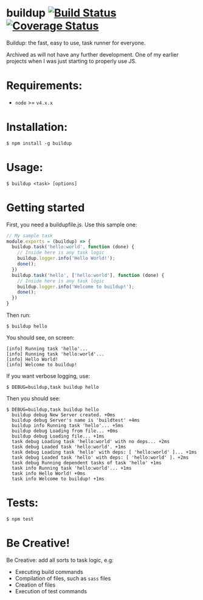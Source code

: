 # buildup [![Build Status](https://travis-ci.org/Gum-Joe/buildup.svg?branch=master)](https://travis-ci.org/Gum-Joe/buildup) [![Coverage Status](https://coveralls.io/repos/github/Gum-Joe/buildup/badge.svg?branch=master)](https://coveralls.io/github/Gum-Joe/buildup?branch=master)
Buildup: the fast, easy to use, task runner for everyone.

Archived as will not have any further development. One of my earlier projects when I was just starting to properly use JS.

# Requirements:

 - `node` >= `v4.x.x`

# Installation:
```
$ npm install -g buildup
```
# Usage:
```
$ buildup <task> [options]
```
# Getting started
First, you need a buildupfile.js. Use this sample one:
```javascript
// My sample task
module.exports = (buildup) => {
  buildup.task('hello:world', function (done) {
    // Inside here is any task logic
    buildup.logger.info('Hello World!');
    done();
  })
  buildup.task('hello', ['hello:world'], function (done) {
    // Inside here is any task logic
    buildup.logger.info('Welcome to buildup!');
    done();
  })
}
```
Then run:
```
$ buildup hello
```
You should see, on screen:
```
[info] Running task 'hello'...
[info] Running task 'hello:world'...
[info] Hello World!
[info] Welcome to buildup!

```
If you want verbose logging, use:
```
$ DEBUG=buildup,task buildup hello
```
Then you should see:
```
$ DEBUG=buildup,task buildup hello
  buildup debug New Server created. +0ms
  buildup debug Server's name is 'buildtest' +4ms
  buildup info Running task 'hello'... +5ms
  buildup debug Loading from file... +0ms
  buildup debug Loading file... +1ms
  task debug Loading task 'hello:world' with no deps... +2ms
  task debug Loaded task 'hello:world'. +1ms
  task debug Loading task 'hello' with deps: [ 'hello:world' ]... +1ms
  task debug Loaded task 'hello' with deps: [ 'hello:world' ]. +2ms
  task debug Running dependent tasks of task 'hello' +1ms
  task info Running task 'hello:world'... +1ms
  task info Hello World! +0ms
  task info Welcome to buildup! +1ms
```
# Tests:
```
$ npm test
```
# Be Creative!
Be Creative: add all sorts to task logic, e.g:

- Executing build commands
- Compilation of files, such as `sass` files
- Creation of files
- Execution of test commands

